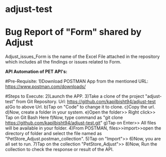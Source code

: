 # adjust-test

# Bug Report of "Form" shared by Adjust
Adjust_issues_Form is the name of the Excel File attached in the repository which includes all the findings or issues related to Form.

**API Automation of PET API's:**

#Pre-Requisite:
1)Download POSTMAN App from the mentioned URL:
https://www.postman.com/downloads/

#Steps to Execute:
2)Launch the APP.
3)Take a clone of the project "adjust-test" from Git Repository.
Url: https://github.com/kapilbisht94/adjust-test
	a)Go to above Url.
	b)Tap on "Code" to change it to clone.
	c)Copy the url.
	d)Now, create a folder in your system.
	e)Open the folder>> Right click>> Tap on Git Bash Here
	f)Now, type command as "git clone https://github.com/kapilbisht94/adjust-test.git"
	g)Tap on Enter>> All files will be available in your folder.
4)From POSTMAN, files>>import>>open the directory of folder and select the file named as "PetStore_Adjust.postman_collection".
5)Tap on "Import">>
6)Now, you are all set to run.
7)Tap on the collection "PetStore_Adjust">>
8)Now, Run the collection to check the response or result of the API.